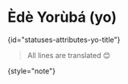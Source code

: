 # Èdè Yorùbá (yo)
{id="statuses-attributes-yo-title"}



> All lines are translated 😊
>
{style="note"}

